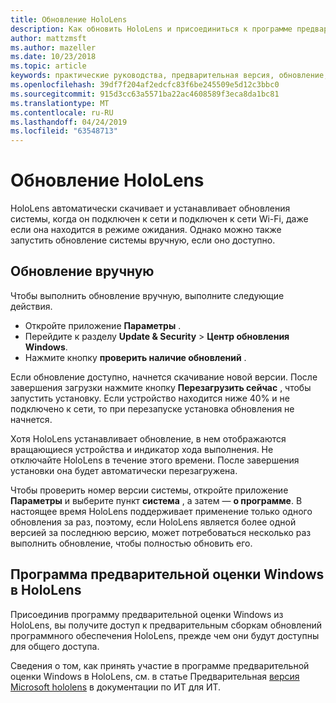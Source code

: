 ```yaml
---
title: Обновление HoloLens
description: Как обновить HoloLens и присоединиться к программе предварительной оценки Windows для сборок предварительной версии.
author: mattzmsft
ms.author: mazeller
ms.date: 10/23/2018
ms.topic: article
keywords: практические руководства, предварительная версия, обновление, функции, новый выпуск
ms.openlocfilehash: 39df7f204af2edcfc83f6be245509e5d12c3bbc0
ms.sourcegitcommit: 915d3cc63a5571ba22ac4608589f3eca8da1bc81
ms.translationtype: MT
ms.contentlocale: ru-RU
ms.lasthandoff: 04/24/2019
ms.locfileid: "63548713"
---
```

# <a name="updating-hololens"></a>Обновление HoloLens

HoloLens автоматически скачивает и устанавливает обновления системы, когда он подключен к сети и подключен к сети Wi-Fi, даже если она находится в режиме ожидания. Однако можно также запустить обновление системы вручную, если оно доступно.

## <a name="manual-update"></a>Обновление вручную

Чтобы выполнить обновление вручную, выполните следующие действия.
* Откройте приложение **Параметры** .
* Перейдите к разделу **Update & Security** > **Центр обновления Windows**.
* Нажмите кнопку **проверить наличие обновлений** .

Если обновление доступно, начнется скачивание новой версии. После завершения загрузки нажмите кнопку **Перезагрузить сейчас** , чтобы запустить установку. Если устройство находится ниже 40% и не подключено к сети, то при перезапуске установка обновления не начнется.

Хотя HoloLens устанавливает обновление, в нем отображаются вращающиеся устройства и индикатор хода выполнения. Не отключайте HoloLens в течение этого времени. После завершения установки она будет автоматически перезагружена.

Чтобы проверить номер версии системы, откройте приложение **Параметры** и выберите пункт **система** , а затем — **о программе**. В настоящее время HoloLens поддерживает применение только одного обновления за раз, поэтому, если HoloLens является более одной версией за последнюю версию, может потребоваться несколько раз выполнить обновление, чтобы полностью обновить его.

## <a name="windows-insider-program-on-hololens"></a>Программа предварительной оценки Windows в HoloLens

Присоединив программу предварительной оценки Windows из HoloLens, вы получите доступ к предварительным сборкам обновлений программного обеспечения HoloLens, прежде чем они будут доступны для общего доступа.

Сведения о том, как принять участие в программе предварительной оценки Windows в HoloLens, см. в статье Предварительная [версия Microsoft hololens](https://docs.microsoft.com/hololens/hololens-insider) в документации по ИТ для ИТ.
